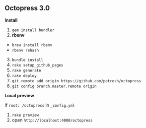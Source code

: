 ## Octopress 3.0

**Install**

1. `gem install bundler`
2. **rbenv**
  - `brew install rbenv`
  - `rbenv rehash`
3. `bundle install`
4. `rake setup_github_pages`
5. `rake generate`
6. `rake deploy`
7. `git remote add origin https://github.com/petrosh/octopress`
8. `git config branch.master.remote origin`

**Local preview**

If `root: /octopress` in `_config.yml`

1. `rake preview`
2. open `http://localhost:4000/octopress`
